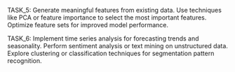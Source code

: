 TASK_5: Generate meaningful features from existing data. Use techniques like PCA or feature importance to select the most important features. Optimize feature sets for improved model performance.

TASK_6: Implement time series analysis for forecasting trends and seasonality. Perform sentiment analysis or text mining on unstructured data. Explore clustering or classification techniques for segmentation pattern recognition.
